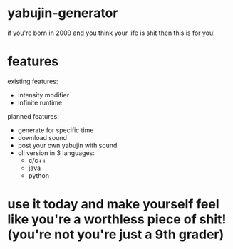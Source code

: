 # yabujin-generator
if you're born in 2009 and you think your life is shit then this is for you!


# features

existing features:
- intensity modifier
- infinite runtime

planned features:
- generate for specific time
- download sound
- post your own yabujin with sound
- cli version in 3 languages:
    - c/c++
    - java
    - python

# use it today and make yourself feel like you're a worthless piece of shit! (you're not you're just a 9th grader)
